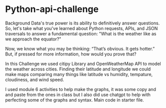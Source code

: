 # Python-api-challenge

Background
Data's true power is its ability to definitively answer questions. So, let's take what you've learned about Python requests, APIs, and JSON traversals to answer a fundamental question: "What is the weather like as we approach the equator?"

Now, we know what you may be thinking: “That’s obvious. It gets hotter.” But, if pressed for more information, how would you prove that?

In this Challenge we used citipy Library and OpenWeatherMap API to model the weather across cities. Finding their latitude and longitude we could make maps comparing many things like latitude vs humidity, tempature, cloudiness, and wind speed.



I used module 6 activities to help make the graphs, it was some copy and and paste from the ones in class but I also did use chatgpt to help with perfecting some of the graphs and syntax.
Main code in starter file.

